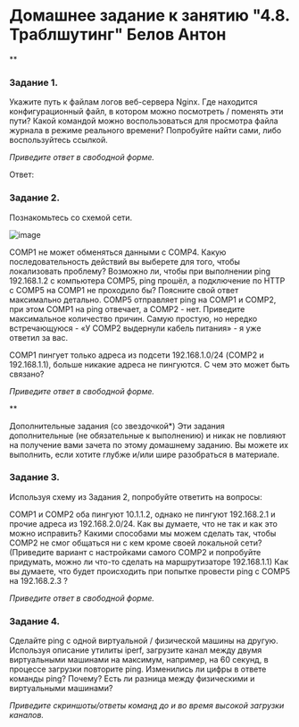 # Домашнее задание к занятию "4.8. Траблшутинг" Белов Антон
**

### Задание 1.
Укажите путь к файлам логов веб-сервера Nginx.
Где находится конфигурационный файл, в котором можно посмотреть / поменять эти пути?
Какой командой можно воспользоваться для просмотра файла журнала в режиме реального времени? Попробуйте найти сами, либо воспользуйтесь ссылкой.

*Приведите ответ в свободной форме.*

Ответ:

### Задание 2.
Познакомьтесь со схемой сети.

![image](https://user-images.githubusercontent.com/107868869/193079881-9168a118-1252-41d5-ad2b-4915fe8c195d.png)

COMP1 не может обменяться данными с COMP4. Какую последовательность действий вы выберете для того, чтобы локализовать проблему?
Возможно ли, чтобы при выполнении ping 192.168.1.2 с компьютера COMP5, ping прошёл, а подключение по HTTP с COMP5 на COMP1 не проходило бы? Поясните свой ответ максимально детально.
COMP5 отправляет ping на COMP1 и COMP2, при этом COMP1 на ping отвечает, а COMP2 - нет.
Приведите максимальное количество причин. Самую простую, но нередко встречающуюся - «У COMP2 выдернули кабель питания» - я уже ответил за вас.

COMP1 пингует только адреса из подсети 192.168.1.0/24 (COMP2 и 192.168.1.1), больше никакие адреса не пингуются. С чем это может быть связано?

*Приведите ответ в свободной форме.*

**

Дополнительные задания (со звездочкой*)
Эти задания дополнительные (не обязательные к выполнению) и никак не повлияют на получение вами зачета по этому домашнему заданию. Вы можете их выполнить, если хотите глубже и/или шире разобраться в материале.

### Задание 3.
Используя схему из Задания 2, попробуйте ответить на вопросы:

COMP1 и COMP2 оба пингуют 10.1.1.2, однако не пингуют 192.168.2.1 и прочие адреса из 192.168.2.0/24. Как вы думаете, что не так и как это можно исправить?
Какими способами мы можем сделать так, чтобы COMP2 не смог общаться ни с кем кроме своей локальной сети? (Приведите вариант с настройками самого COMP2 и попробуйте придумать, можно ли что-то сделать на маршрутизаторе 192.168.1.1)
Как вы думаете, что будет происходить при попытке провести ping с COMP5 на 192.168.2.3 ?

*Приведите ответ в свободной форме.*

### Задание 4.
Сделайте ping с одной виртуальной / физической машины на другую.
Используя описание утилиты iperf, загрузите канал между двумя виртуальными машинами на максимум, например, на 60 секунд, в процессе загрузки повторите ping.
Изменились ли цифры в ответе команды ping? Почему? Есть ли разница между физическими и виртуальными машинами?

*Приведите скриншоты/ответы команд до и во время высокой загрузки каналов.*
